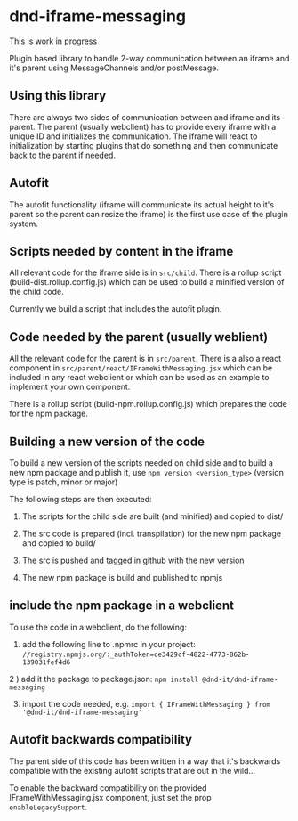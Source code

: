 # dnd-iframe-messaging

This is work in progress

Plugin based library to handle 2-way communication between an iframe and it's parent using MessageChannels and/or postMessage.

## Using this library

There are always two sides of communication between and iframe and its parent. The parent (usually webclient) has to provide every iframe with a unique ID and initializes the communication. The iframe will react to initialization by starting plugins that do something and then communicate back to the parent if needed.

## Autofit

The autofit functionality (iframe will communicate its actual height to it's parent so the parent can resize the iframe) is the first use case of the plugin system.

## Scripts needed by content in the iframe
All relevant code for the iframe side is in `src/child`. There is a rollup script (build-dist.rollup.config.js) which can be used to build a minified version of the child code.

Currently we build a script that includes the autofit plugin.

## Code needed by the parent (usually weblient)
All the relevant code for the parent is in `src/parent`. There is a also a react component in `src/parent/react/IFrameWithMessaging.jsx` which can be included in any react webclient or which can be used as an example to implement your own component.

There is a rollup script (build-npm.rollup.config.js) which prepares the code for the npm package.

## Building a new version of the code
To build a new version of the scripts needed on child side and to build a new npm package and publish it, use
`npm version <version_type>`
(version type is patch, minor or major)

The following steps are then executed:

1) The scripts for the child side are built (and minified) and copied to dist/

2) The src code is prepared (incl. transpilation) for the new npm package and copied to build/

3) The src is pushed and tagged in github with the new version

4) The new npm package is build and published to npmjs

## include the npm package in a webclient
To use the code in a webclient, do the following:
1) add the following line to .npmrc in your project:
`//registry.npmjs.org/:_authToken=ce3429cf-4822-4773-862b-139031fef4d6`

2 ) add it the package to package.json:
`npm install @dnd-it/dnd-iframe-messaging`

3) import the code needed, e.g.
`import { IFrameWithMessaging } from '@dnd-it/dnd-iframe-messaging'`

## Autofit backwards compatibility

The parent side of this code has been written in a way that it's backwards compatible with the existing autofit scripts that are out in the wild...

To enable the backward compatibility on the provided IFrameWithMessaging.jsx component, just set the prop `enableLegacySupport`.

